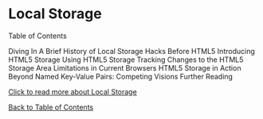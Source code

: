 # Local Storage

Table of Contents

Diving In
A Brief History of Local Storage Hacks Before HTML5
Introducing HTML5 Storage
Using HTML5 Storage
Tracking Changes to the HTML5 Storage Area
Limitations in Current Browsers
HTML5 Storage in Action
Beyond Named Key-Value Pairs: Competing Visions
Further Reading

[Click to read more about Local Storage](http://diveinto.html5doctor.com/storage.html)

[Back to Table of Contents](/README.md)